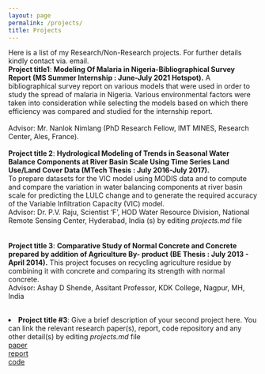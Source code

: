 ```yaml
---
layout: page
permalink: /projects/
title: Projects
---
```


Here is a list of my Research/Non-Research projects. For further details kindly contact via. email.
	<br>
		<b>Project title1</b>: <b>Modeling Of Malaria in Nigeria-Bibliographical Survey Report (MS Summer Internship : June-July 2021 Hotspot).</b>
A bibliographical survey report on various models that were used in order to study the spread of malaria in Nigeria. Various environmental factors were taken into consideration while selecting the models based on which there efficiency was compared and studied for the internship report.
        <br>		
Advisor: Mr. Nanlok Nimlang (PhD Research Fellow, IMT MINES, Research Center, Ales, France).
	<br>
	<br>
		<b>Project title 2</b>: <b>Hydrological Modeling of Trends in Seasonal Water Balance Components at River Basin Scale Using Time Series Land Use/Land Cover Data (MTech Thesis :  July 2016-July 2017).</b>
	<br>
To prepare datasets for the VIC model using MODIS data and to compute and compare the variation in water balancing components at river basin scale for predicting the LULC change and to generate the required accuracy of the Variable Infiltration Capacity (VIC) model.
	<br>
Advisor: Dr. P.V. Raju, Scientist ‘F’, HOD Water Resource Division, National Remote Sensing Center, Hyderabad, India
(s) by editing <i>projects.md</i> file<br>
	<br>
        <br>
		<b>Project title 3</b>: <b>Comparative Study of Normal Concrete and Concrete prepared by addition of Agriculture By- product (BE Thesis : July 2013 - April 2014).</b>
This project focuses on recycling agriculture residue by combining it with concrete and comparing its strength with normal concrete.
	<br>
Advisor: Ashay D Shende, Assitant Professor, KDK College, Nagpur, MH, India
	<br>
</ul>
</li><br>
        <li>
		<b>Project title #3</b>: Give a brief description of your second project here. You can link the relevant research paper(s), report, code repository and any other detail(s) by editing <i>projects.md</i> file<br>
		<a href=""><div class="color-button">paper</div></a><a href="project_1.pdf"><div class="color-button">report</div></a><a href=""><div class="color-button">code</div></a>
	</li><br>
</ul>
